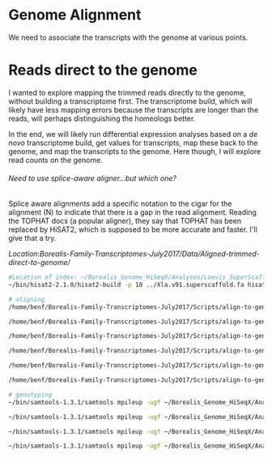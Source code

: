 # Genome Alignment

We need to associate the transcripts with the genome at various points.

# Reads direct to the genome

I wanted to explore mapping the trimmed reads directly to the genome, without building a transcriptome first. The transcriptome build, which will likely have less mapping errors because the transcripts are longer than the reads, will perhaps distinguishing the homeologs better.

In the end, we will likely run differential expression analyses based on a *de novo* transcriptome build, get values for transcripts, map these back to the genome, and map the transcripts to the genome. Here though, I will explore read counts on the genome.

###### Need to use splice-aware aligner...but which one?

Splice aware alignments add a specific notation to the cigar for the alignment (N) to indicate that there is a gap in the read alignment. Reading the TOPHAT docs (a popular aligner), they say that TOPHAT has been replaced by HiSAT2, which is supposed to be more accurate and faster. I'll give that a try.

*Location:Borealis-Family-Transcriptomes-July2017/Data/Aligned-trimmed-direct-to-genome/*

```bash
#Location of index: ~/Borealis_Genome_HiSeqX/Analyses/Laevis_SuperScaffold_Reference/HISAT-Index/*
~/bin/hisat2-2.1.0/hisat2-build -p 10 ../Xla.v91.superscaffold.fa hisat-ref

# aligning
/home/benf/Borealis-Family-Transcriptomes-July2017/Scripts/align-to-genome-with-readGroups.pl ../Trimmed/ dad --hisat

/home/benf/Borealis-Family-Transcriptomes-July2017/Scripts/align-to-genome-with-readGroups.pl ../Trimmed/ mom --hisat

/home/benf/Borealis-Family-Transcriptomes-July2017/Scripts/align-to-genome-with-readGroups.pl ../Trimmed/ boy_testis --hisat

/home/benf/Borealis-Family-Transcriptomes-July2017/Scripts/align-to-genome-with-readGroups.pl ../Trimmed/ boy_liver --hisat

/home/benf/Borealis-Family-Transcriptomes-July2017/Scripts/align-to-genome-with-readGroups.pl ../Trimmed/ girl_oviduct --hisat

/home/benf/Borealis-Family-Transcriptomes-July2017/Scripts/align-to-genome-with-readGroups.pl ../Trimmed/ girl_liver --hisat

# genotyping
~/bin/samtools-1.3.1/samtools mpileup -ugf ~/Borealis_Genome_HiSeqX/Analyses/Laevis_SuperScaffold_Reference/Xla.v91.superscaffold.fa -l /home/benf/Borealis_Genome_HiSeqX/Analyses/Mapping_to_laevis/Redo_Sept2016/chr1-2.bed -t DP,AD -s sort*bam | ~/bin/bcftools/bcftools call -V indels --format-fields GQ -m -O z -o mpileup_raw_BorealisTranscriptomes_chr1-2.vcf.gz

~/bin/samtools-1.3.1/samtools mpileup -ugf ~/Borealis_Genome_HiSeqX/Analyses/Laevis_SuperScaffold_Reference/Xla.v91.superscaffold.fa -l /home/benf/Borealis_Genome_HiSeqX/Analyses/Mapping_to_laevis/Redo_Sept2016/chr3-5.bed -t DP,AD -s sort*bam | ~/bin/bcftools/bcftools call -V indels --format-fields GQ -m -O z -o mpileup_raw_BorealisTranscriptomes_chr3-5.vcf.gz

~/bin/samtools-1.3.1/samtools mpileup -ugf ~/Borealis_Genome_HiSeqX/Analyses/Laevis_SuperScaffold_Reference/Xla.v91.superscaffold.fa -l /home/benf/Borealis_Genome_HiSeqX/Analyses/Mapping_to_laevis/Redo_Sept2016/chr6-910.bed -t DP,AD -s sort*bam | ~/bin/bcftools/bcftools call -V indels --format-fields GQ -m -O z -o mpileup_raw_BorealisTranscriptomes_chr6-910.vcf.gz

~/bin/samtools-1.3.1/samtools mpileup -ugf ~/Borealis_Genome_HiSeqX/Analyses/Laevis_SuperScaffold_Reference/Xla.v91.superscaffold.fa -l /home/benf/Borealis_Genome_HiSeqX/Analyses/Mapping_to_laevis/Redo_Sept2016/chr7-8.bed -t DP,AD -s sort*bam | ~/bin/bcftools/bcftools call -V indels --format-fields GQ -m -O z -o mpileup_raw_BorealisTranscriptomes_chr7-8.vcf.gz
```
